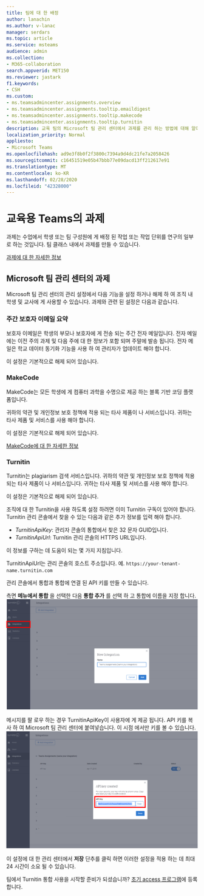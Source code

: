 ```yaml
---
title: 팀에 대 한 배정
author: lanachin
ms.author: v-lanac
manager: serdars
ms.topic: article
ms.service: msteams
audience: admin
ms.collection:
- M365-collaboration
search.appverid: MET150
ms.reviewer: jastark
f1.keywords:
- CSH
ms.custom:
- ms.teamsadmincenter.assignments.overview
- ms.teamsadmincenter.assignments.tooltip.emaildigest
- ms.teamsadmincenter.assignments.tooltip.makecode
- ms.teamsadmincenter.assignments.tooltip.turnitin
description: 교육 팀의 Microsoft 팀 관리 센터에서 과제를 관리 하는 방법에 대해 알아봅니다.
localization_priority: Normal
appliesto:
- Microsoft Teams
ms.openlocfilehash: ad9e3f8b0f2f3800c7394a9d4dc21fe7a2058426
ms.sourcegitcommit: c16451519e05b47bbb77e09dacd13ff212617e91
ms.translationtype: MT
ms.contentlocale: ko-KR
ms.lasthandoff: 02/28/2020
ms.locfileid: "42328000"
---
```

# <a name="assignments-in-teams-for-education"></a>교육용 Teams의 과제

과제는 수업에서 학생 또는 팀 구성원에 게 배정 된 작업 또는 작업 단위를 연구의 일부로 하는 것입니다. 팀 클래스 내에서 과제를 만들 수 있습니다.

[과제에 대 한 자세한 정보](https://support.office.com/article/microsoft-teams-5aa4431a-8a3c-4aa5-87a6-b6401abea114?ui=en-US&rs=en-IE&ad=IE#ID0EAABAAA=Assignments)

## <a name="assignments-in-the-microsoft-teams-admin-center"></a>Microsoft 팀 관리 센터의 과제

Microsoft 팀 관리 센터의 관리 설정에서 다음 기능을 설정 하거나 해제 하 여 조직 내 학생 및 교사에 게 사용할 수 있습니다. 과제와 관련 된 설정은 다음과 같습니다.

<a name="#bkemaildigest"> </a>
### <a name="weekly-guardian-email-digest"></a>주간 보호자 이메일 요약

보호자 이메일은 학생의 부모나 보호자에 게 전송 되는 주간 전자 메일입니다. 전자 메일에는 이전 주의 과제 및 다음 주에 대 한 정보가 포함 되며 주말에 발송 됩니다. 전자 메일은 학교 데이터 동기화 기능을 사용 하 여 관리자가 업데이트 해야 합니다.

이 설정은 기본적으로 해제 되어 있습니다.

<a name="bkmakecode"> </a>
### <a name="makecode"></a>MakeCode
MakeCode는 모든 학생에 게 컴퓨터 과학을 수명으로 제공 하는 블록 기반 코딩 플랫폼입니다. 

귀하의 약관 및 개인정보 보호 정책에 적용 되는 타사 제품이 나 서비스입니다. 귀하는 타사 제품 및 서비스를 사용 해야 합니다.

이 설정은 기본적으로 해제 되어 있습니다.

[MakeCode에 대 한 자세한 정보](https://www.microsoft.com/makecode)

<a name="#turnitin"> </a>
### <a name="turnitin"></a>Turnitin

Turnitin는 plagiarism 검색 서비스입니다. 귀하의 약관 및 개인정보 보호 정책에 적용 되는 타사 제품이 나 서비스입니다. 귀하는 타사 제품 및 서비스를 사용 해야 합니다.

이 설정은 기본적으로 해제 되어 있습니다.

조직에 대 한 Turnitin을 사용 하도록 설정 하려면 이미 Turnitin 구독이 있어야 합니다. Turnitin 관리 콘솔에서 찾을 수 있는 다음과 같은 추가 정보를 입력 해야 합니다.

  * _TurnitinApiKey_: 관리자 콘솔의 통합에서 찾은 32 문자 GUID입니다.
  * _TurnitinApiUrl_: Turnitin 관리 콘솔의 HTTPS URL입니다.

이 정보를 구하는 데 도움이 되는 몇 가지 지침입니다.

TurnitinApiUrl는 관리 콘솔의 호스트 주소입니다.
예. `https://your-tenant-name.turnitin.com`

관리 콘솔에서 통합과 통합에 연결 된 API 키를 만들 수 있습니다.

측면 **메뉴에서 통합** 을 선택한 다음 **통합 추가** 를 선택 하 고 통합에 이름을 지정 합니다.
![새 통합 추가를 보여주는 스크린샷](./educationImages/Assignments_mopo_turnitin2.png)

메시지를 팔 로우 하는 경우 TurnitinApiKey이 사용자에 게 제공 됩니다. API 키를 복사 하 여 Microsoft 팀 관리 센터에 붙여넣습니다.  이 시점 에서만 키를 볼 수 있습니다.
![API 키 복사를 보여 주는 스크린샷](./educationImages/Assignments_mopo_turnitin3.png)

이 설정에 대 한 관리 센터에서 **저장** 단추를 클릭 하면 이러한 설정을 적용 하는 데 최대 24 시간이 소요 될 수 있습니다.

팀에서 Turnitin 통합 사용을 시작할 준비가 되셨습니까? [초기 access 프로그램](https://www.turnitin.com/products/feedback-studio/microsoft-teams-integration)에 등록 합니다.
